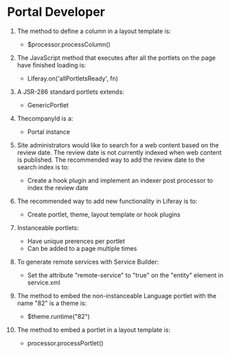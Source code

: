 # Portal Developer

1. The method to define a column in a layout template is:

   + $processor.processColumn()

2. The JavaScript method that executes after all the portlets on the page have finished loading is:

   + Liferay.on('allPortletsReady', fn)

3. A JSR-286 standard portlets extends:

   + GenericPortlet

4. ThecompanyId is a:

   + Portal instance

5. Site administrators would like to search for a web content based on the review date. The review date is not currently indexed when web content is published. The recommended way to add the review date to the search index is to:

   + Create a hook plugin and implement an indexer post processor to index the review date

6. The recommended way to add new functionality in Liferay is to:

   + Create portlet, theme, layout template or hook plugins

7. Instanceable portlets:
   
   + Have unique prerences per portlet
   + Can be added to a page multiple times

8. To generate remote services with Service Builder:

   + Set the attribute "remote-service" to "true" on the "entity" element in service.xml

9. The method to embed the non-instanceable Language portlet with the name "82" is a theme is:

   + $theme.runtime("82")
   
10. The method to embed a portlet in a layout template is:

    + processor.processPortlet()

